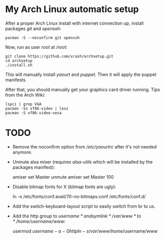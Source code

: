 # My Arch Linux automatic setup

After a proper Arch Linux install with internet connection up, install packages *git* and *openssh*:

    pacman -S --noconfirm git openssh

Now, run as user *root* at */root*:

    git clone https://github.com/xrash/archsetup.git
	cd archsetup
	./install.sh

This will manually install *yaourt* and *puppet*. Then it will apply the puppet manifests.

After that, you should manually get your graphics card driver running. Tips from the Arch Wiki:

    lspci | grep VGA
	pacman -Ss xf86-video | less
	pacman -S xf86-video-vesa

# TODO

- Remove the noconfirm option from */etc/yaourtrc* after it's not needed anymore.
- Unmute alsa mixer (requires *alsa-utils* which will be installed by the packages manifest):

    amixer set Master unmute
	amixer set Master 100

- Disable bitmap fonts for X (bitmap fonts are ugly):

    ln -s /etc/fonts/conf.avail/70-no-bitmaps.conf /etc/fonts/conf.d/

- Add the switch-keyboard-layout script to easily switch from br to us.
- Add the http group to *$username* and symlink */var/www* to */home/$username/www*:

    usermod $username -a -G http
    ln -s /var/www /home/$username/www

